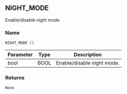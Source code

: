 ## NIGHT\_MODE

Enable/disable night mode.


### Name

`NIGHT_MODE ()`


| Parameter | Type | Description                |
| --------- | ---- | -------------------------- |
| bool      | BOOL | Enable/disable night mode. |


### Returns

`None`